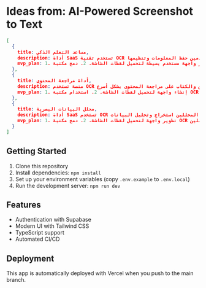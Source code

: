 # Ideas from: AI-Powered Screenshot to Text

```json
[
  {
    title: مساعد التعلم الذكي,
    description: أداة SaaS تستخدم تقنية OCR لتحويل لقطات الشاشة من المحاضرات أو الدروس إلى نصوص قابلة للتحرير، مما يسهل على الطلاب والمستخدمين حفظ المعلومات وتنظيمها.,
    mvp_plan: 1. تطوير واجهة مستخدم بسيطة لتحميل لقطات الشاشة. 2. دمج مكتبة OCR لتحويل الصور إلى نصوص. 3. إنشاء نظام لحفظ النصوص المستخرجة في قاعدة بيانات بسيطة. 4. اختبار الأداة مع مجموعة صغيرة من المستخدمين.
  },
  {
    title: أداة مراجعة المحتوى,
    description: منصة تستخدم OCR لتحويل لقطات الشاشة من المستندات أو المقالات إلى نصوص، مما يساعد المحررين والكتاب على مراجعة المحتوى بشكل أسرع.,
    mvp_plan: 1. إنشاء واجهة لتحميل لقطات الشاشة. 2. استخدام مكتبة OCR لتحويل الصور إلى نصوص. 3. تطوير ميزة بسيطة لمقارنة النصوص المستخرجة مع النصوص الأصلية. 4. إجراء اختبارات مع مجموعة من المحررين.
  },
  {
    title: محلل البيانات البصرية,
    description: أداة SaaS تستخدم OCR لتحويل لقطات الشاشة من الرسوم البيانية أو الجداول إلى بيانات نصية، مما يسهل على المحللين استخراج وتحليل البيانات.,
    mvp_plan: 1. تطوير واجهة لتحميل لقطات الشاشة. 2. دمج مكتبة OCR لتحويل الصور إلى نصوص. 3. إنشاء نظام لتحليل البيانات المستخرجة وتقديم تقارير بسيطة. 4. اختبار الأداة مع مجموعة من المحللين.
  }
]
```

## Getting Started

1. Clone this repository
2. Install dependencies: `npm install`
3. Set up your environment variables (copy `.env.example` to `.env.local`)
4. Run the development server: `npm run dev`

## Features

- Authentication with Supabase
- Modern UI with Tailwind CSS
- TypeScript support
- Automated CI/CD

## Deployment

This app is automatically deployed with Vercel when you push to the main branch.